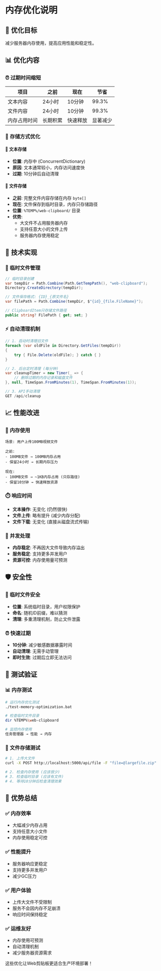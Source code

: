 # 内存优化说明

## 🎯 优化目标

减少服务器内存使用，提高应用性能和稳定性。

## 📊 优化内容

### ⏰ **过期时间缩短**
| 项目 | 之前 | 现在 | 节省 |
|------|------|------|------|
| 文本内容 | 24小时 | 10分钟 | 99.3% |
| 文件内容 | 24小时 | 10分钟 | 99.3% |
| 内存占用时间 | 长期积累 | 快速释放 | 显著减少 |

### 💾 **存储方式优化**

#### 📝 **文本存储**
- **位置**: 内存中 (ConcurrentDictionary)
- **原因**: 文本通常较小，内存访问速度快
- **过期**: 10分钟后自动清理

#### 📁 **文件存储** 
- **之前**: 完整文件内容存储在内存 `byte[]`
- **现在**: 文件保存到临时目录，内存只存储路径
- **位置**: `%TEMP%/web-clipboard/` 目录
- **优势**: 
  - 大文件不占用服务器内存
  - 支持任意大小的文件上传
  - 服务器内存使用稳定

## 🔧 **技术实现**

### 📂 **临时文件管理**
```csharp
// 临时目录创建
var tempDir = Path.Combine(Path.GetTempPath(), "web-clipboard");
Directory.CreateDirectory(tempDir);

// 文件保存格式: {ID}_{原文件名}
var filePath = Path.Combine(tempDir, $"{id}_{file.FileName}");

// ClipboardItem只存储文件路径
public string? FilePath { get; set; }
```

### ⚡ **自动清理机制**
```csharp
// 1. 启动时清理旧文件
foreach (var oldFile in Directory.GetFiles(tempDir))
{
    try { File.Delete(oldFile); } catch { }
}

// 2. 后台定时清理 (每分钟)
var cleanupTimer = new Timer(_ => {
    // 删除过期的内存记录和磁盘文件
}, null, TimeSpan.FromMinutes(1), TimeSpan.FromMinutes(1));

// 3. API手动清理
GET /api/cleanup
```

## 📈 **性能改进**

### 🚀 **内存使用**
```
场景: 用户上传100MB视频文件

之前:
- 100MB文件 → 100MB内存占用
- 保留24小时 → 长期内存压力

现在: 
- 100MB文件 → ~1KB内存占用 (只存路径)
- 保留10分钟 → 快速释放资源
```

### ⏱️ **响应时间**
- **文本操作**: 无变化 (仍然很快)
- **文件上传**: 略有提升 (减少内存分配)
- **文件下载**: 无变化 (直接从磁盘流式传输)

### 🔄 **并发处理**
- **内存稳定**: 不再因大文件导致内存溢出
- **服务稳定**: 支持更多并发用户
- **资源可控**: 内存使用量可预测

## 🛡️ **安全性**

### 📁 **临时文件安全**
- **位置**: 系统临时目录，用户权限保护
- **命名**: 随机ID前缀，难以猜测
- **清理**: 多重清理机制，防止文件泄露

### ⏰ **快速过期**
- **10分钟**: 减少敏感数据暴露时间
- **自动清理**: 无需手动管理
- **即时生效**: 过期后立即无法访问

## 🧪 **测试验证**

### 📊 **内存测试**
```bash
# 运行内存优化测试
./test-memory-optimization.bat

# 检查临时文件目录
dir %TEMP%\web-clipboard

# 监控内存使用
任务管理器 → 性能 → 内存
```

### 📁 **文件存储测试**
```bash
# 1. 上传大文件
curl -X POST http://localhost:5000/api/file -F "file=@largefile.zip"

# 2. 检查内存使用 (应该很少)
# 3. 检查临时目录 (应该有文件)
# 4. 等待10分钟后检查清理效果
```

## 🌟 **优势总结**

### ✅ **内存效率**
- 大幅减少内存占用
- 支持任意大小文件
- 内存使用稳定可控

### ✅ **性能提升** 
- 服务器响应更稳定
- 支持更多并发用户
- 减少GC压力

### ✅ **用户体验**
- 上传大文件不受限制
- 服务不会因内存不足崩溃
- 响应时间保持稳定

### ✅ **运维友好**
- 内存使用可预测
- 自动清理机制
- 减少服务器资源需求

这些优化让Web剪贴板更适合生产环境部署！